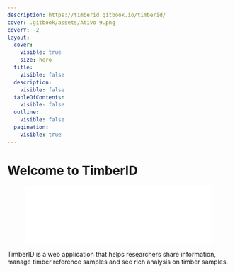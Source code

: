 ```yaml
---
description: https://timberid.gitbook.io/timberid/
cover: .gitbook/assets/Ativo 9.png
coverY: -2
layout:
  cover:
    visible: true
    size: hero
  title:
    visible: false
  description:
    visible: false
  tableOfContents:
    visible: false
  outline:
    visible: false
  pagination:
    visible: true
---
```


# Welcome to TimberID



<figure><img src=".gitbook/assets/Ativo 9.png" alt=""><figcaption></figcaption></figure>

TimberID is a web application that helps researchers share information, manage timber reference samples and see rich analysis on timber samples.

